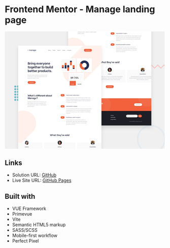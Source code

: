 # Frontend Mentor - Manage landing page

![Design preview for the Manage landing page coding challenge](./design/desktop-preview.jpg)

## Links

- Solution URL: [GitHub](https://github.com/dar-ju/dar-ju.github.io/tree/main/FM_28_manage-landing)
- Live Site URL: [GitHub Pages](https://dar-ju.github.io/FM_28_manage-landing/)

## Built with

- VUE Framework
- Primevue
- Vite
- Semantic HTML5 markup
- SASS/SCSS
- Mobile-first workflow
- Perfect Pixel
